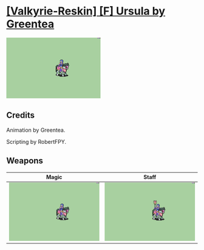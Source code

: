 # [\[Valkyrie-Reskin\] \[F\] Ursula by Greentea](./)

<img src="./6.%20Magic/Magic_000.png" alt="[Valkyrie-Reskin] [F] Ursula by Greentea standing" />

## Credits

Animation by Greentea.

Scripting by RobertFPY.

## Weapons


|Magic |Staff |
|  :---: | :---: |
| <img alt="Magic animation" src="./6.%20Magic/Magic.gif" /> | <img alt="Staff animation" src="./7.%20Staff/Staff.gif" /> |
